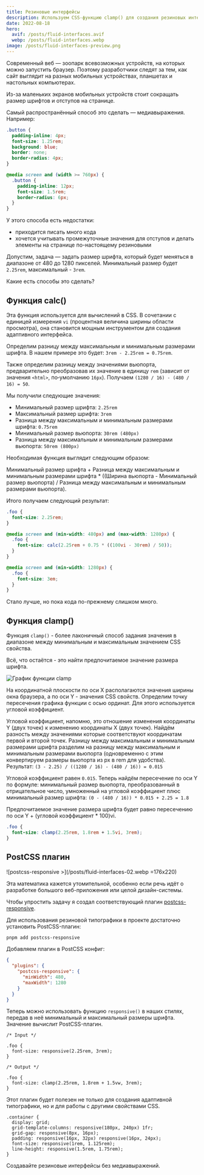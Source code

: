 ```yaml
---
title: Резиновые интерфейсы
description: Используем CSS-функцию clamp() для создания резиновых интерфейсов
date: 2022-08-18
hero:
  avif: /posts/fluid-interfaces.avif
  webp: /posts/fluid-interfaces.webp
image: /posts/fluid-interfaces-preview.png
---
```


Современный веб — зоопарк всевозможных устройств, на которых можно запустить браузер. Поэтому разработчики следят за тем, как сайт выглядит на разных мобильных устройствах, планшетах и настольных компьютерах.

Из-за маленьких экранов мобильных устройств стоит сокращать размер шрифтов и отступов на странице.

Самый распространённый способ это сделать — медиавыражения. Например:

```css
.button {
  padding-inline: 4px;
  font-size: 1.25rem;
  background: blue;
  border: none;
  border-radius: 4px;
}

@media screen and (width >= 760px) {
  .button {
    padding-inline: 12px;
    font-size: 1.5rem;
    border-radius: 6px;
  }
}
```

У этого способа есть недостатки:

- приходится писать много кода
- хочется учитывать промежуточные значения для отступов и делать элементы на странице по-настоящему резиновыми

Допустим, задача — задать размер шрифта, который будет меняться в диапазоне от 480 до 1280 пикселей. Минимальный размер будет `2.25rem`, максимальный - `3rem`.

Какие есть способы это сделать?

## **Функция calc()**

Эта функция используется для вычислений в CSS. В сочетании с единицей измерения `vi` (процентная величина ширины области просмотра), она становится мощным инструментом для создания адаптивного интерфейса.

Определим разницу между максимальным и минимальным размерами шрифта. В нашем примере это будет: `3rem - 2.25rem = 0.75rem`.

Также определим разницу между значениями вьюпорта, предварительно преобразовав их значение в единицу `rem` (зависит от значения `<html>`, по‑умолчанию `16px`). Получаем `(1280 / 16) - (480 / 16) = 50`.

Мы получили следующие значения:

- Минимальный размер шрифта: `2.25rem`
- Максимальный размер шрифта: `3rem`
- Разница между максимальным и минимальным размерами шрифта: `0.75rem`
- Минимальный размер вьюпорта: `30rem (480px)`
- Разница между максимальным и минимальным размерами вьюпорта: `50rem (800px)`

Необходимая функция выглядит следующим образом:

Минимальный размер шрифта + Разница между максимальным и минимальным размерами шрифта \* ((Ширина вьюпорта - Минимальный размер вьюпорта) / Разница между максимальным и минимальным размерами вьюпорта).

Итого получаем следующий результат:

```css
.foo {
  font-size: 2.25rem;
}

@media screen and (min-width: 480px) and (max-width: 1280px) {
  .foo {
    font-size: calc(2.25rem + 0.75 * ((100vi - 30rem) / 50));
  }
}

@media screen and (min-width: 1280px) {
  .foo {
    font-size: 3em;
  }
}
```

Стало лучше, но пока кода по-прежнему слишком много.

## **Функция clamp()**

Функция `clamp()` - более лаконичный способ задания значения в диапазоне между минимальным и максимальным значением CSS свойства.

Всё, что остаётся - это найти предпочитаемое значение размера шрифта.

![График функции clamp](/posts/fluid-interfaces-01.webp)

На координатной плоскости по оси X располагаются значения ширины окна браузера, а по оси Y - значения CSS свойств. Определим точку пересечения графика функции с осью ординат. Для этого используется угловой коэффициент.

Угловой коэффициент, напомню, это отношение изменения координаты Y (двух точек) к изменению координаты X (двух точек). Найдём разность между значениями которые соответствуют координатам первой и второй точек. Разницу между максимальным и минимальным размерами шрифта разделим на разницу между максимальным и минимальным размерами вьюпорта (одновременно с этим конвертируем размеры вьюпорта из px в rem для удобства). Результат: `(3 - 2.25) / ((1280 / 16) - (480 / 16)) = 0.015`

Угловой коэффициент равен `0.015`. Теперь найдём пересечение по оси Y по формуле: минимальный размер вьюпорта, преобразованный в отрицательное число, умноженный на угловой коэффициент плюс минимальный размер шрифта: `(0 - (480 / 16)) * 0.015 + 2.25 = 1.8`

Предпочитаемое значение размера шрифта будет равно пересечению по оси Y + (угловой коэффициент \* 100)vi.

```css
.foo {
  font-size: clamp(2.25rem, 1.8rem + 1.5vi, 3rem);
}
```

## PostCSS плагин

![postcss-responsive >](/posts/fluid-interfaces-02.webp =176x220)

Эта математика кажется утомительной, особенно если речь идёт о разработке большого веб-приложения или целой дизайн-системы.

Чтобы упростить задачу я создал соответствующий плагин [postcss-responsive](https://github.com/azat-io/postcss-responsive).

Для использования резиновой типографики в проекте достаточно установить PostCSS-плагин:

```sh
pnpm add postcss-responsive
```

Добавляем плагин в PostCSS конфиг:

```json
{
  "plugins": {
    "postcss-responsive": {
      "minWidth": 480,
      "maxWidth": 1280
    }
  }
}
```

Теперь можно использовать функцию `responsive()` в наших стилях, передав в неё минимальный и максимальный размеры шрифта. Значение вычислит PostCSS-плагин.

```postcss
/* Input */

.foo {
  font-size: responsive(2.25rem, 3rem);
}

/* Output */

.foo {
  font-size: clamp(2.25rem, 1.8rem + 1.5vw, 3rem);
}
```

Этот плагин будет полезен не только для создания адаптивной типографики, но и для работы с другими свойствами CSS.

```postcss
.container {
  display: grid;
  grid-template-columns: responsive(180px, 240px) 1fr;
  grid-gap: responsive(8px, 16px);
  padding: responsive(16px, 32px) responsive(16px, 24px);
  font-size: responsive(1rem, 1.125rem);
  line-height: responsive(1.5rem, 1.75rem);
}
```

Создавайте резиновые интерфейсы без медиавыражений.
